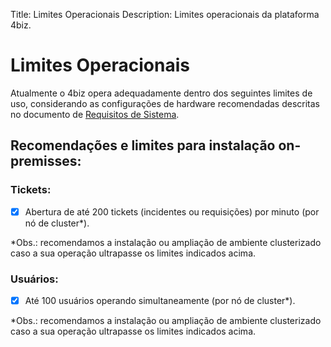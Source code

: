 Title: Limites Operacionais
Description: Limites operacionais da plataforma 4biz.

# Limites Operacionais

Atualmente o 4biz opera adequadamente dentro dos seguintes limites de uso, considerando as configurações de hardware recomendadas descritas no documento de [Requisitos de Sistema](https://docs.run2biz.com/pt-br/4biz-helium/get-started/installation-and-upgrade/system-requirements.html#aplicacao-e-banco-de-dados-no-mesmo-servidor).

## Recomendações e limites para instalação on-premisses:

### Tickets:

- [x] Abertura de até 200 tickets (incidentes ou requisições) por minuto (por nó de cluster*).

*Obs.: recomendamos a instalação ou ampliação de ambiente clusterizado caso a sua operação ultrapasse os limites indicados acima.

### Usuários:

- [x] Até 100 usuários operando simultaneamente (por nó de cluster*). 

*Obs.: recomendamos a instalação ou ampliação de ambiente clusterizado caso a sua operação ultrapasse os limites indicados acima.
